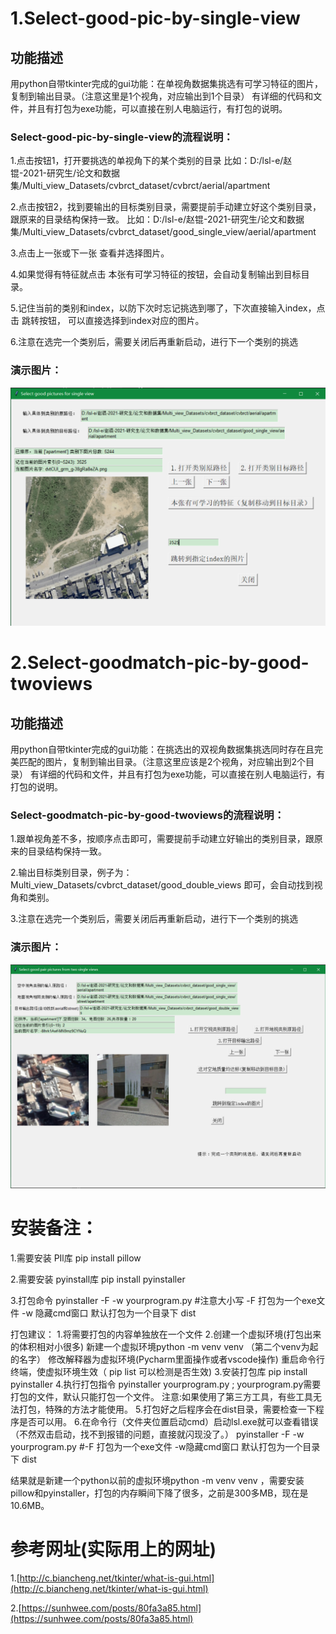 # 1.Select-good-pic-by-single-view
## 功能描述
用python自带tkinter完成的gui功能：在单视角数据集挑选有可学习特征的图片，复制到输出目录。（注意这里是1个视角，对应输出到1个目录）
有详细的代码和文件，并且有打包为exe功能，可以直接在别人电脑运行，有打包的说明。

### Select-good-pic-by-single-view的流程说明：
1.点击按钮1，打开要挑选的单视角下的某个类别的目录
比如：D:/lsl-e/赵锟-2021-研究生/论文和数据集/Multi_view_Datasets/cvbrct_dataset/cvbrct/aerial/apartment

2.点击按钮2，找到要输出的目标类别目录，需要提前手动建立好这个类别目录，跟原来的目录结构保持一致。
比如：D:/lsl-e/赵锟-2021-研究生/论文和数据集/Multi_view_Datasets/cvbrct_dataset/good_single_view/aerial/apartment

3.点击上一张或下一张 查看并选择图片。

4.如果觉得有特征就点击 本张有可学习特征的按钮，会自动复制输出到目标目录。

5.记住当前的类别和index，以防下次时忘记挑选到哪了，下次直接输入index，点击 跳转按钮，
可以直接选择到index对应的图片。

6.注意在选完一个类别后，需要关闭后再重新启动，进行下一个类别的挑选
### 演示图片：
![Markdown](show_pngs/select_single_view.png)



# 2.Select-goodmatch-pic-by-good-twoviews
## 功能描述
用python自带tkinter完成的gui功能：在挑选出的双视角数据集挑选同时存在且完美匹配的图片，复制到输出目录。（注意这里应该是2个视角，对应输出到2个目录）
有详细的代码和文件，并且有打包为exe功能，可以直接在别人电脑运行，有打包的说明。

### Select-goodmatch-pic-by-good-twoviews的流程说明：
1.跟单视角差不多，按顺序点击即可，需要提前手动建立好输出的类别目录，跟原来的目录结构保持一致。

2.输出目标类别目录，例子为：Multi_view_Datasets/cvbrct_dataset/good_double_views 即可，会自动找到视角和类别。

3.注意在选完一个类别后，需要关闭后再重新启动，进行下一个类别的挑选

### 演示图片：
![Markdown](show_pngs/select_double_views.png)

# 安装备注：
1.需要安装 PIl库 pip install pillow 

2.需要安装 pyinstall库 pip install pyinstaller 

3.打包命令 pyinstaller -F -w yourprogram.py   #注意大小写  -F 打包为一个exe文件 -w 隐藏cmd窗口   默认打包为一个目录下 dist

打包建议：
1.将需要打包的内容单独放在一个文件
2.创建一个虚拟环境(打包出来的体积相对小很多)
新建一个虚拟环境python -m venv venv  （第二个venv为起的名字）
修改解释器为虚拟环境(Pycharm里面操作或者vscode操作)
重启命令行终端，使虚拟环境生效（ pip list 可以检测是否生效)
3.安装打包库 pip install pyinstaller
4.执行打包指令 pyinstaller yourprogram.py ; yourprogram.py需要打包的文件，默认只能打包一个文件。
注意:如果使用了第三方工具，有些工具无法打包，特殊的方法才能使用。
5.打包好之后程序会在dist目录，需要检查一下程序是否可以用。
6.在命令行（文件夹位置启动cmd）启动lsl.exe就可以查看错误（不然双击启动，找不到报错的问题，直接就闪现没了。）
pyinstaller -F -w yourprogram.py   #-F 打包为一个exe文件 -w隐藏cmd窗口
默认打包为一个目录下 dist

结果就是新建一个python以前的虚拟环境python -m venv venv ，需要安装pillow和pyinstaller，打包的内存瞬间下降了很多，之前是300多MB，现在是10.6MB。

# 参考网址(实际用上的网址)
1.[http://c.biancheng.net/tkinter/what-is-gui.html](http://c.biancheng.net/tkinter/what-is-gui.html)

2.[https://sunhwee.com/posts/80fa3a85.html](https://sunhwee.com/posts/80fa3a85.html)

